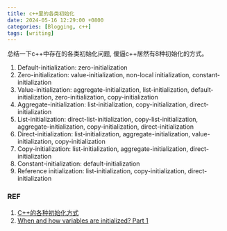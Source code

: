```yaml
---
title: c++里的各类初始化
date: 2024-05-16 12:29:00 +0800
categories: [Blogging, c++]
tags: [writing]
---
```


总结一下c++中存在的各类初始化问题, 傻逼c++居然有8种初始化的方式。

1. Default-initialization: zero-initialization
2. Zero-initialization: value-initialization, non-local initialization, constant-initialization
3. Value-initialization: aggregate-initialization, list-initialization, default-initialization, zero-initialization, copy-initialization
4. Aggregate-initialization: list-initialization, copy-initialization, direct-initialization
5. List-initialization: direct-list-initialization, copy-list-initialization, aggregate-initialization, copy-initialization, direct-initialization
6. Direct-initialization: list-initialization, aggregate-initialization, value-initialization, copy-initialization
7. Copy-initialization: list-initialization, aggregate-initialization, direct-initialization
8. Constant-initialization: default-initialization
9. Reference initialization: list-initialization, copy-initialization, direct-initialization

### REF

1. [C++的各种初始化方式](https://www.cnblogs.com/pluse/p/7088880.html)
2. [When and how variables are initialized? Part 1](https://www.sandordargo.com/blog/2024/04/10/initializations-part-1)
